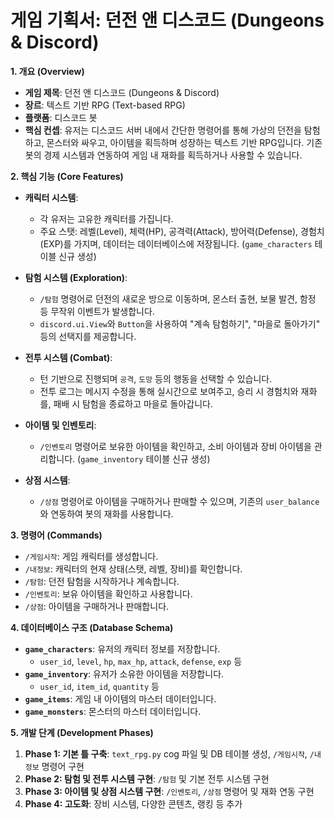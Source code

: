 # 게임 기획서: 던전 앤 디스코드 (Dungeons & Discord)

**1. 개요 (Overview)**

*   **게임 제목**: 던전 앤 디스코드 (Dungeons & Discord)
*   **장르**: 텍스트 기반 RPG (Text-based RPG)
*   **플랫폼**: 디스코드 봇
*   **핵심 컨셉**: 유저는 디스코드 서버 내에서 간단한 명령어를 통해 가상의 던전을 탐험하고, 몬스터와 싸우고, 아이템을 획득하며 성장하는 텍스트 기반 RPG입니다. 기존 봇의 경제 시스템과 연동하여 게임 내 재화를 획득하거나 사용할 수 있습니다.

**2. 핵심 기능 (Core Features)**

*   **캐릭터 시스템**:
    *   각 유저는 고유한 캐릭터를 가집니다.
    *   주요 스탯: 레벨(Level), 체력(HP), 공격력(Attack), 방어력(Defense), 경험치(EXP)를 가지며, 데이터는 데이터베이스에 저장됩니다. (`game_characters` 테이블 신규 생성)

*   **탐험 시스템 (Exploration)**:
    *   `/탐험` 명령어로 던전의 새로운 방으로 이동하며, 몬스터 출현, 보물 발견, 함정 등 무작위 이벤트가 발생합니다.
    *   `discord.ui.View`와 `Button`을 사용하여 "계속 탐험하기", "마을로 돌아가기" 등의 선택지를 제공합니다.

*   **전투 시스템 (Combat)**:
    *   턴 기반으로 진행되며 `공격`, `도망` 등의 행동을 선택할 수 있습니다.
    *   전투 로그는 메시지 수정을 통해 실시간으로 보여주고, 승리 시 경험치와 재화를, 패배 시 탐험을 종료하고 마을로 돌아갑니다.

*   **아이템 및 인벤토리**:
    *   `/인벤토리` 명령어로 보유한 아이템을 확인하고, 소비 아이템과 장비 아이템을 관리합니다. (`game_inventory` 테이블 신규 생성)

*   **상점 시스템**:
    *   `/상점` 명령어로 아이템을 구매하거나 판매할 수 있으며, 기존의 `user_balance`와 연동하여 봇의 재화를 사용합니다.

**3. 명령어 (Commands)**

*   `/게임시작`: 게임 캐릭터를 생성합니다.
*   `/내정보`: 캐릭터의 현재 상태(스탯, 레벨, 장비)를 확인합니다.
*   `/탐험`: 던전 탐험을 시작하거나 계속합니다.
*   `/인벤토리`: 보유 아이템을 확인하고 사용합니다.
*   `/상점`: 아이템을 구매하거나 판매합니다.

**4. 데이터베이스 구조 (Database Schema)**

*   **`game_characters`**: 유저의 캐릭터 정보를 저장합니다.
    *   `user_id`, `level`, `hp`, `max_hp`, `attack`, `defense`, `exp` 등
*   **`game_inventory`**: 유저가 소유한 아이템을 저장합니다.
    *   `user_id`, `item_id`, `quantity` 등
*   **`game_items`**: 게임 내 아이템의 마스터 데이터입니다.
*   **`game_monsters`**: 몬스터의 마스터 데이터입니다.

**5. 개발 단계 (Development Phases)**

1.  **Phase 1: 기본 틀 구축**: `text_rpg.py` cog 파일 및 DB 테이블 생성, `/게임시작`, `/내정보` 명령어 구현
2.  **Phase 2: 탐험 및 전투 시스템 구현**: `/탐험` 및 기본 전투 시스템 구현
3.  **Phase 3: 아이템 및 상점 시스템 구현**: `/인벤토리`, `/상점` 명령어 및 재화 연동 구현
4.  **Phase 4: 고도화**: 장비 시스템, 다양한 콘텐츠, 랭킹 등 추가 